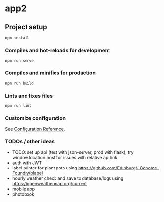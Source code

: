 # app2

## Project setup
```
npm install
```

### Compiles and hot-reloads for development
```
npm run serve
```

### Compiles and minifies for production
```
npm run build
```

### Lints and fixes files
```
npm run lint
```

### Customize configuration
See [Configuration Reference](https://cli.vuejs.org/config/).


### TODOs / other ideas
- TODO: set up api (test with json-server, prod with flask), try window.location.host for issues with relative api link
- auth with JWT
- label printer for plant pots using https://github.com/Edinburgh-Genome-Foundry/blabel
- hourly weather check and save to database/logs using https://openweathermap.org/current
- mobile app
- photobook

